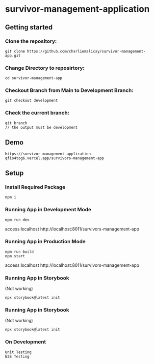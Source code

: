 # survivor-management-application



## Getting started

### Clone the repository:
```
git clone https://github.com/charliemalicay/survivor-management-app.git
```

### Change Directory to reposirtory:
```
cd survivor-management-app
```

### Checkout Branch from Main to Development Branch:
```
git checkout development
```

### Check the current branch:

```
git branch
// the output must be development
```

## Demo

```
https://survivor-management-application-qfio4tog6.vercel.app/survivors-management-app
```

## Setup

### Install Required Package

```
npm i
```

### Running App in Development Mode

```
npm run dev
```

access localhost http://localhost:8011/survivors-management-app

### Running App in Production Mode

```
npm run build
npm start
```

access localhost http://localhost:8011/survivors-management-app


### Running App in Storybook
(Not working)

```
npx storybook@latest init
```

### Running App in Storybook
(Not working)

```
npx storybook@latest init
```

### On Development
```
Unit Testing
E2E Testing
```
